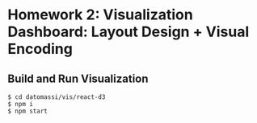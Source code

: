 # Homework 2: Visualization Dashboard: Layout Design + Visual Encoding
## Build and Run Visualization
```
$ cd datomassi/vis/react-d3
$ npm i
$ npm start
```
